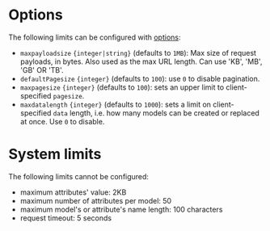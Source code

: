 # Options

The following limits can be configured with [options](run.md#options):
  - `maxpayloadsize` `{integer|string}` (defaults to `1MB`):
     Max size of request payloads, in bytes.
     Also used as the max URL length.
     Can use 'KB', 'MB', 'GB' OR 'TB'.
  - `defaultPagesize` `{integer}` (defaults to `100`):
    use `0` to disable pagination.
  - `maxpagesize` `{integer}` (defaults to `100`): sets an upper limit to
    client-specified `pagesize`.
  - `maxdatalength` `{integer}` (defaults to `1000`): sets a limit on
    client-specified `data` length, i.e. how many models can be created or
    replaced at once.
    Use `0` to disable.

# System limits

The following limits cannot be configured:
  - maximum attributes' value: 2KB
  - maximum number of attributes per model: 50
  - maximum model's or attribute's name length: 100 characters
  - request timeout: 5 seconds
